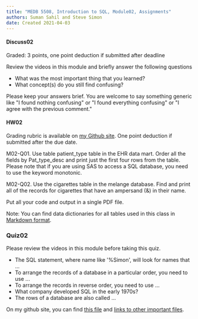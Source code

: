```yaml
---
title: "MEDB 5508, Introduction to SQL, Module02, Assignments"
authors: Suman Sahil and Steve Simon
date: Created 2021-04-03
---
```


#### Discuss02

Graded: 3 points, one point deduction if submitted after deadline

Review the videos in this module and briefly answer the following questions

+ What was the most important thing that you learned?
+ What concept(s) do you still find confusing?

Please keep your answers brief. You are welcome to say something generic like "I found nothing confusing" or "I found everything confusing" or "I agree with the previous comment."

#### HW02

Grading rubric is available on [my Github site][gra1]. One point deduction if submitted after the due date.

M02-Q01. Use table patient_type table in the EHR data mart. Order all the fields by Pat_type_desc and print just the first four rows from the table. Please note that if you are using SAS to access a SQL database, you need to use the keyword monotonic.

M02-Q02. Use the cigarettes table in the melange database. Find and print all of the records for cigarettes that have an ampersand (&) in their name.          

Put all your code and output in a single PDF file.

Note: You can find data dictionaries for all tables used in this class in [Markdown format][git1].

### Quiz02

Please review the videos in this module before taking this quiz.

+ The SQL statement, where name like '%Simon', will look for names that ...
+ To arrange the records of a database in a particular order, you need to use ...
+ To arrange the records in reverse order, you need to use ...
+ What company developed SQL in the early 1970s?
+ The rows of a database are also called ...

On my github site, you can find [this file][thisf] and [links to other important files][mygit].

<!---my git--->
[thisf]: https://github.com/pmean/introduction-to-sql/blob/master/modules/5508-02-assignments.md
[mygit]: https://github.com/pmean/introduction-to-sql/blob/master/README.md

[git1]: https://github.com/pmean/introduction-to-sql/blob/master/data/all-data.md
[gra1]: https://github.com/pmean/classes/blob/master/software-engineering/src/grading-rubric.md
